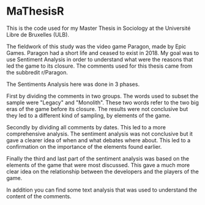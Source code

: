 # MaThesisR
This is the code used for my Master Thesis in Sociology at the Université Libre de Bruxelles (ULB).

The fieldwork of this study was the video game Paragon, made by Epic Games. Paragon had a short life and ceased to exist in 2018. My goal was to use Sentiment Analysis in order to understand what were the reasons that led the game to its closure. The comments used for this thesis came from the subbredit r/Paragon. 

The Sentiments Analysis here was done in 3 phases. 

First by dividing the comments in two groups. The words used to subset the sample were "Legacy" and "Monolith". These two words refer to the two big eras of the game before its closure. The results were not conclusive but they led to a different kind of sampling, by elements of the game.

Secondly by dividing all comments by dates. This led to a more comprehensive analysis. The sentiment analysis was not conclusive but it gave a clearer idea of when and what debates where about. This led to a confirmation on the importance of the elements found earlier.

Finally the third and last part of the sentiment analysis was based on the elements of the game that were most discussed. This gave a much more clear idea on the relationship between the developers and the players of the game.

In addition you can find some text analysis that was used to understand the content of the comments.
